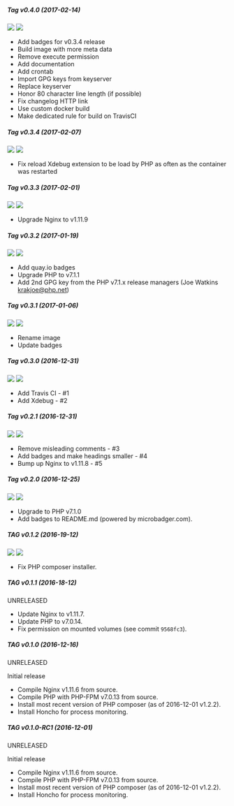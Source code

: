 ##### Tag v0.4.0 (2017-02-14)
[![](https://images.microbadger.com/badges/image/rtucek/nginx-php:v0.4.0.svg)](https://microbadger.com/images/rtucek/nginx-php:v0.4.0 "Get your own image badge on microbadger.com") [![](https://images.microbadger.com/badges/version/rtucek/nginx-php:v0.4.0.svg)](https://microbadger.com/images/rtucek/nginx-php:v0.4.0 "Get your own version badge on microbadger.com")

- Add badges for v0.3.4 release
- Build image with more meta data
- Remove execute permission
- Add documentation
- Add crontab
- Import GPG keys from keyserver
- Replace keyserver
- Honor 80 character line length (if possible)
- Fix changelog HTTP link
- Use custom docker build
- Make dedicated rule for build on TravisCI

##### Tag v0.3.4 (2017-02-07)
[![](https://images.microbadger.com/badges/image/rtucek/nginx-php:v0.3.4.svg)](https://microbadger.com/images/rtucek/nginx-php:v0.3.4 "Get your own image badge on microbadger.com") [![](https://images.microbadger.com/badges/version/rtucek/nginx-php:v0.3.4.svg)](https://microbadger.com/images/rtucek/nginx-php:v0.3.4 "Get your own version badge on microbadger.com")

- Fix reload Xdebug extension to be load by PHP as often as the container was restarted

##### Tag v0.3.3 (2017-02-01)
[![](https://images.microbadger.com/badges/image/rtucek/nginx-php:v0.3.3.svg)](https://microbadger.com/images/rtucek/nginx-php:v0.3.3 "Get your own image badge on microbadger.com") [![](https://images.microbadger.com/badges/version/rtucek/nginx-php:v0.3.3.svg)](https://microbadger.com/images/rtucek/nginx-php:v0.3.3 "Get your own version badge on microbadger.com")

- Upgrade Nginx to v1.11.9

##### Tag v0.3.2 (2017-01-19)
[![](https://images.microbadger.com/badges/image/rtucek/nginx-php:v0.3.2.svg)](https://microbadger.com/images/rtucek/nginx-php:v0.3.2 "Get your own image badge on microbadger.com") [![](https://images.microbadger.com/badges/version/rtucek/nginx-php:v0.3.2.svg)](https://microbadger.com/images/rtucek/nginx-php:v0.3.2 "Get your own version badge on microbadger.com")

- Add quay.io badges
- Upgrade PHP to v7.1.1
- Add 2nd GPG key from the PHP v7.1.x release managers (Joe Watkins <krakjoe@php.net>)

##### Tag v0.3.1 (2017-01-06)
[![](https://images.microbadger.com/badges/image/rtucek/nginx-php:v0.3.1.svg)](https://microbadger.com/images/rtucek/nginx-php:v0.3.1 "Get your own image badge on microbadger.com") [![](https://images.microbadger.com/badges/version/rtucek/nginx-php:v0.3.1.svg)](https://microbadger.com/images/rtucek/nginx-php:v0.3.1 "Get your own version badge on microbadger.com")

- Rename image
- Update badges

##### Tag v0.3.0 (2016-12-31)
[![](https://images.microbadger.com/badges/image/rtucek/nginx-php:v0.3.0.svg)](https://microbadger.com/images/rtucek/nginx-php:v0.3.0 "Get your own image badge on microbadger.com") [![](https://images.microbadger.com/badges/version/rtucek/nginx-php:v0.3.0.svg)](https://microbadger.com/images/rtucek/nginx-php:v0.3.0 "Get your own version badge on microbadger.com")

- Add Travis CI - #1
- Add Xdebug - #2

##### Tag v0.2.1 (2016-12-31)
[![](https://images.microbadger.com/badges/image/rtucek/nginx-php:v0.2.1.svg)](https://microbadger.com/images/rtucek/nginx-php:v0.2.1 "Get your own image badge on microbadger.com") [![](https://images.microbadger.com/badges/version/rtucek/nginx-php:v0.2.1.svg)](https://microbadger.com/images/rtucek/nginx-php:v0.2.1 "Get your own version badge on microbadger.com")

- Remove misleading comments - #3
- Add badges and make headings smaller - #4
- Bump up Nginx to v1.11.8 - #5

##### Tag v0.2.0 (2016-12-25)
[![](https://images.microbadger.com/badges/image/rtucek/nginx-php:v0.2.0.svg)](https://microbadger.com/images/rtucek/nginx-php:v0.2.0 "Get your own image badge on microbadger.com") [![](https://images.microbadger.com/badges/version/rtucek/nginx-php:v0.2.0.svg)](https://microbadger.com/images/rtucek/nginx-php:v0.2.0 "Get your own version badge on microbadger.com")

- Upgrade to PHP v7.1.0
- Add badges to README.md (powered by microbadger.com).

##### TAG v0.1.2 (2016-19-12)
[![](https://images.microbadger.com/badges/image/rtucek/nginx-php:v0.1.2.svg)](https://microbadger.com/images/rtucek/nginx-php:v0.1.2 "Get your own image badge on microbadger.com") [![](https://images.microbadger.com/badges/version/rtucek/nginx-php:v0.1.2.svg)](https://microbadger.com/images/rtucek/nginx-php:v0.1.2 "Get your own version badge on microbadger.com")

- Fix PHP composer installer.

##### TAG v0.1.1 (2016-18-12)
UNRELEASED

- Update Nginx to v1.11.7.
- Update PHP to v7.0.14.
- Fix permission on mounted volumes (see commit `9568fc3`).

##### TAG v0.1.0 (2016-12-16)
UNRELEASED

Initial release
- Compile Nginx v1.11.6 from source.
- Compile PHP with PHP-FPM v7.0.13 from source.
- Install most recent version of PHP composer (as of 2016-12-01 v1.2.2).
- Install Honcho for process monitoring.

##### TAG v0.1.0-RC1 (2016-12-01)
UNRELEASED

Initial release
- Compile Nginx v1.11.6 from source.
- Compile PHP with PHP-FPM v7.0.13 from source.
- Install most recent version of PHP composer (as of 2016-12-01 v1.2.2).
- Install Honcho for process monitoring.
